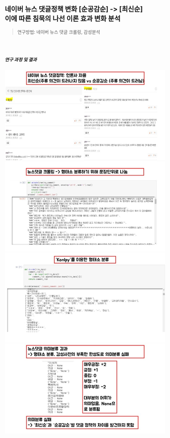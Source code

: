 ## 네이버 뉴스 댓글정책 변화 [순공감순] -> [최신순] <br> 이에 따른 침묵의 나선 이론 효과 변화 분석
> 연구방법: 네이버 뉴스 댓글 크롤링, 감성분석

<br><br>
##### 연구 과정 및 결과
![](images/news_crawling1.jfif)
![](images/news_crawling2.jfif)
![](images/news_crawling3.jfif)
![](images/news_crawling4.jfif)

